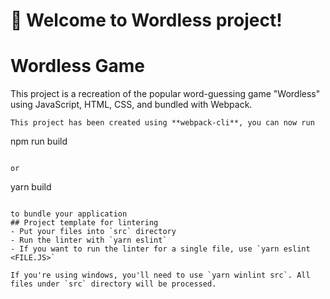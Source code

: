 # 🚀 Welcome to Wordless project!

# Wordless Game
This project is a recreation of the popular word-guessing game "Wordless" using JavaScript, HTML, CSS, and bundled with Webpack.

```
This project has been created using **webpack-cli**, you can now run

```
npm run build
```

or

```
yarn build
```

to bundle your application
## Project template for lintering
- Put your files into `src` directory
- Run the linter with `yarn eslint`
- If you want to run the linter for a single file, use `yarn eslint <FILE.JS>`

If you're using windows, you'll need to use `yarn winlint src`. All files under `src` directory will be processed.
